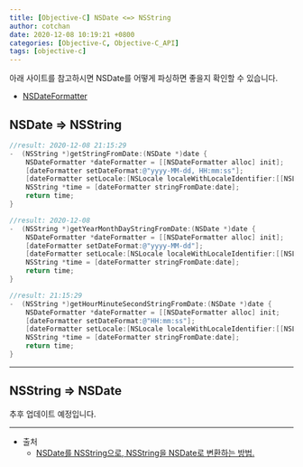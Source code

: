 ```yaml
---
title: [Objective-C] NSDate <=> NSString 
author: cotchan 
date: 2020-12-08 10:19:21 +0800 
categories: [Objective-C, Objective-C_API]
tags: [objective-c] 
---
```


아래 사이트를 참고하시면 NSDate를 어떻게 파싱하면 좋을지 확인할 수 있습니다.         
+ [NSDateFormatter](https://nsdateformatter.com/)


## NSDate => NSString

```objective-c
//result: 2020-12-08 21:15:29
-  (NSString *)getStringFromDate:(NSDate *)date {
    NSDateFormatter *dateFormatter = [[NSDateFormatter alloc] init];
    [dateFormatter setDateFormat:@"yyyy-MM-dd, HH:mm:ss"];
    [dateFormatter setLocale:[NSLocale localeWithLocaleIdentifier:[[NSLocale preferredLanguages] objectAtIndex:0]]];
    NSString *time = [dateFormatter stringFromDate:date];
    return time;
}
```

```objective-c
//result: 2020-12-08
-  (NSString *)getYearMonthDayStringFromDate:(NSDate *)date {
    NSDateFormatter *dateFormatter = [[NSDateFormatter alloc] init];
    [dateFormatter setDateFormat:@"yyyy-MM-dd"];
    [dateFormatter setLocale:[NSLocale localeWithLocaleIdentifier:[[NSLocale preferredLanguages] objectAtIndex:0]]];
    NSString *time = [dateFormatter stringFromDate:date];
    return time;
}
```

```objective-c
//result: 21:15:29
-  (NSString *)getHourMinuteSecondStringFromDate:(NSDate *)date {
    NSDateFormatter *dateFormatter = [[NSDateFormatter alloc] init;
    [dateFormatter setDateFormat:@"HH:mm:ss"];
    [dateFormatter setLocale:[NSLocale localeWithLocaleIdentifier:[[NSLocale preferredLanguages] objectAtIndex:0]]];
    NSString *time = [dateFormatter stringFromDate:date];
    return time;
}
```


---


## NSString => NSDate

추후 업데이트 예정입니다.    


---

+ 출처
	+ [NSDate를 NSString으로, NSString을 NSDate로 변환하는 방법.](https://entusapps.com/entry/NSDate%EB%A5%BC-NSString%EC%9C%BC%EB%A1%9C-NSString%EC%9D%84-NSDate%EB%A1%9C-%EB%B3%80%ED%99%98%ED%95%98%EB%8A%94-%EB%B0%A9%EB%B2%95)
	
